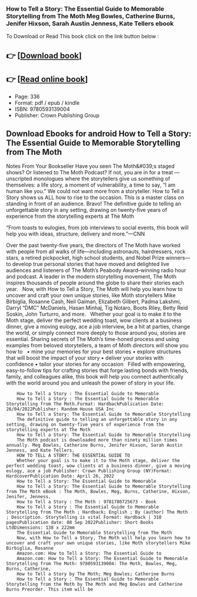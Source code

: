 ### How to Tell a Story: The Essential Guide to Memorable Storytelling from The Moth Meg Bowles, Catherine Burns, Jenifer Hixson, Sarah Austin Jenness, Kate Tellers ebook

To Download or Read This book click on the link button below :

## 👉  [**[Download book](http://get-pdfs.com/download.php?group=book&from=github.com&id=630950&lnk=1061 "Download book")**]

## 👉  [**[Read online book](http://get-pdfs.com/download.php?group=book&from=github.com&id=630950&lnk=1061 "Read online book")**]


* Page: 336
* Format: pdf / epub / kindle
* ISBN: 9780593139004
* Publisher: Crown Publishing Group



## Download Ebooks for android How to Tell a Story: The Essential Guide to Memorable Storytelling from The Moth



Notes From Your Bookseller Have you seen The Moth&amp;#039;s staged shows? Or listened to The Moth Podcast? If not, you are in for a treat — unscripted monologues where the storytellers give us something of themselves: a life story, a moment of vulnerability, a time to say, “I am human like you.” We could not want more from a storyteller. How to Tell a Story shows us ALL how to rise to the occasion. This is a master class on standing in front of an audience. Bravo! The definitive guide to telling an unforgettable story in any setting, drawing on twenty-five years of experience from the storytelling experts at The Moth

“From toasts to eulogies, from job interviews to social events, this book will help you with ideas, structure, delivery and more.”—CNN

 Over the past twenty-five years, the directors of The Moth have worked with people from all walks of life—including astronauts, hairdressers, rock stars, a retired pickpocket, high school students, and Nobel Prize winners—to develop true personal stories that have moved and delighted live audiences and listeners of The Moth’s Peabody Award–winning radio hour and podcast. A leader in the modern storytelling movement, The Moth inspires thousands of people around the globe to share their stories each year.
  
 Now, with How to Tell a Story, The Moth will help you learn how to uncover and craft your own unique stories, like Moth storytellers Mike Birbiglia, Rosanne Cash, Neil Gaiman, Elizabeth Gilbert, Padma Lakshmi, Darryl “DMC” McDaniels, Hasan Minhaj, Tig Notaro, Boots Riley, Betty Reid Soskin, John Turturro, and more.
  
 Whether your goal is to make it to the Moth stage, deliver the perfect wedding toast, wow clients at a business dinner, give a moving eulogy, ace a job interview, be a hit at parties, change the world, or simply connect more deeply to those around you, stories are essential. Sharing secrets of The Moth’s time-honed process and using examples from beloved storytellers, a team of Moth directors will show you how to
  
 • mine your memories for your best stories
 • explore structures that will boost the impact of your story
 • deliver your stories with confidence
 • tailor your stories for any occasion
  
 Filled with empowering, easy-to-follow tips for crafting stories that forge lasting bonds with friends, family, and colleagues alike, this book will help you connect authentically with the world around you and unleash the power of story in your life.


        How to Tell a Story : The Essential Guide to Memorable
        How to Tell a Story : The Essential Guide to Memorable Storytelling from The Moth.Format: HardbackPublication Date: 26/04/2022Publisher: Random House USA Inc
        How to Tell a Story: The Essential Guide to Memorable Storytelling
        The definitive guide to telling an unforgettable story in any setting, drawing on twenty-five years of experience from the storytelling experts at The Moth
        How to Tell a Story: The Essential Guide to Memorable Storytelling
        The Moth podcast is downloaded more than ninety million times annually. Meg Bowles, Catherine Burns, Jenifer Hixson, Sarah Austin Jenness, and Kate Tellers, 
        HOW TO TELL A STORY: THE ESSENTIAL GUIDE TO
        Whether your goal is to make it to the Moth stage, deliver the perfect wedding toast, wow clients at a business dinner, give a moving eulogy, ace a job Publisher: Crown Publishing Group (NY)Format: HardcoverPublication Date: April 26, 2022
        How to Tell a Story: The Essential Guide to Memorable
        How to Tell a Story: The Essential Guide to Memorable Storytelling from The Moth eBook : The Moth, Bowles, Meg, Burns, Catherine, Hixson, Jenifer, Jenness, 
        How to Tell a Story : The Moth : 9781780725673 - Book
        How to Tell a Story : The Essential Guide to Memorable Storytelling from The Moth ; Hardback; English ; By (author) The Moth ; Description. Storytelling is vital Format: Hardback | 310 pagesPublication date: 08 Sep 2022Publisher: Short Books LtdDimensions: 138 x 222mm
        The Essential Guide to Memorable Storytelling from The Moth
        Now, with How to Tell a Story, The Moth will help you learn how to uncover and craft your own unique stories, like Moth storytellers Mike Birbiglia, Rosanne 
        Amazon.com: How to Tell a Story: The Essential Guide to
        Amazon.com: How to Tell a Story: The Essential Guide to Memorable Storytelling from The Moth: 9780593139004: The Moth, Bowles, Meg, Burns, Catherine, 
        How to Tell a Story by The Moth; Meg Bowles; Catherine Burns
        How to Tell a Story : The Essential Guide to Memorable Storytelling from the Moth by The Moth and Meg Bowles and Catherine Burns Preorder. This item will be 
    




